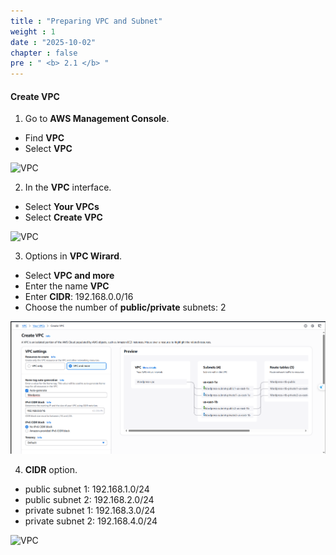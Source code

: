 ```yaml
---
title : "Preparing VPC and Subnet"
weight : 1
date : "2025-10-02"
chapter : false
pre : " <b> 2.1 </b> "
---
```


#### Create VPC

1. Go to **AWS Management Console**.
  + Find **VPC**
  + Select **VPC**

![VPC ](/images/prerequiste/vpc/VPC-setup-0.png?featherlight=false&width=90pc)

2. In the **VPC** interface.
  + Select **Your VPCs**
  + Select **Create VPC**

![VPC](/images/prerequiste/vpc/VPC-setup-1.png?featherlight=false&width=90pc)


3. Options in **VPC Wirard**.
  + Select **VPC and more**
  + Enter the name **VPC**
  + Enter **CIDR**: 192.168.0.0/16
  + Choose the number of **public/private** subnets: 2

![VPC](static/images/2.prerequisite/2.1.1.vpc.png)

4. **CIDR** option.
  + public subnet 1: 192.168.1.0/24
  + public subnet 2: 192.168.2.0/24
  + private subnet 1: 192.168.3.0/24
  + private subnet 2: 192.168.4.0/24

![VPC](/images/prerequiste/vpc/VPC-setup-3.png?featherlight=false&width=90pc)